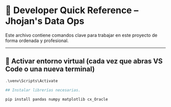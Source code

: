 # 🧠 Developer Quick Reference – Jhojan's Data Ops

Este archivo contiene comandos clave para trabajar en este proyecto de forma ordenada y profesional.

---

## 🔁 Activar entorno virtual (cada vez que abras VS Code o una nueva terminal)

```powershell
.\venv\Scripts\Activate

## Instalar librerías necesarias. 

pip install pandas numpy matplotlib cx_Oracle

